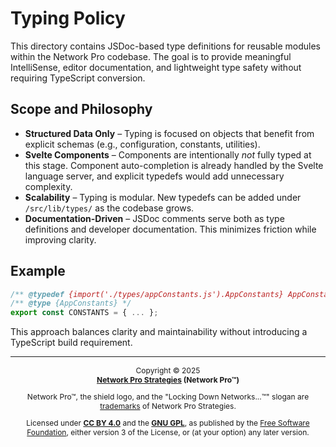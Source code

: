 <!-- =====================================================================
src/lib/types/README.md

Copyright © 2025 Network Pro Strategies (Network Pro™)
SPDX-License-Identifier: CC-BY-4.0 OR GPL-3.0-or-later
This file is part of Network Pro.
====================================================================== -->

# Typing Policy

This directory contains JSDoc-based type definitions for reusable modules
within the Network Pro codebase. The goal is to provide meaningful IntelliSense,
editor documentation, and lightweight type safety without requiring TypeScript
conversion.

## Scope and Philosophy

- **Structured Data Only** – Typing is focused on objects that benefit from
  explicit schemas (e.g., configuration, constants, utilities).
- **Svelte Components** – Components are intentionally _not_ fully typed at this
  stage. Component auto-completion is already handled by the Svelte language
  server, and explicit typedefs would add unnecessary complexity.
- **Scalability** – Typing is modular. New typedefs can be added under
  `/src/lib/types/` as the codebase grows.
- **Documentation-Driven** – JSDoc comments serve both as type definitions and
  developer documentation. This minimizes friction while improving clarity.

## Example

```js
/** @typedef {import('./types/appConstants.js').AppConstants} AppConstants */
/** @type {AppConstants} */
export const CONSTANTS = { ... };
```

This approach balances clarity and maintainability without introducing a
TypeScript build requirement.

---

<span style="font-size: 12px; text-align: center;">

Copyright &copy; 2025  
**[Network Pro Strategies](https://netwk.pro) (Network Pro&trade;)**

Network Pro&trade;, the shield logo, and the "Locking Down Networks...&trade;" slogan are [trademarks](https://netwk.pro/legal#trademark) of Network Pro Strategies.

Licensed under **[CC BY 4.0](https://netwk.pro/legal#cc-by)** and the **[GNU GPL](https://netwk.pro/legal#gnu-gpl)**, as published by the [Free Software Foundation](https://www.fsf.org), either version 3 of the License, or (at your option) any later version.

</span>
